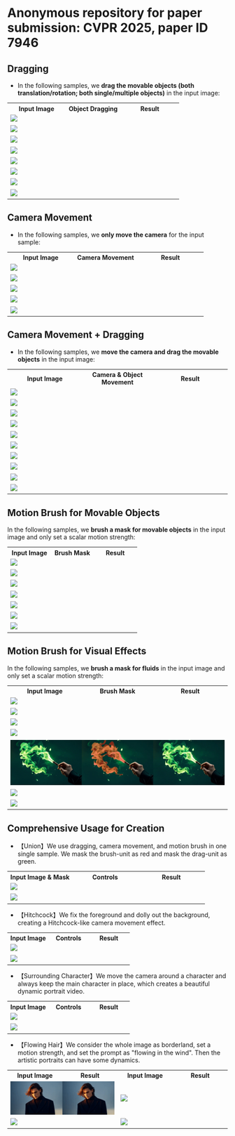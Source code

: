 # Anonymous repository for paper submission: CVPR 2025, paper ID 7946


## Dragging

- In the following samples, we **drag the movable objects (both translation/rotation; both single/multiple objects)** in the input image:


<table>
  <tr>
    <th width=34% style="text-align:center">Input Image</th>
    <th width=32% style="text-align:center">Object Dragging</th>
    <th width=34% style="text-align:center">Result</th>
  </tr>
  <tr>
    <td colspan="3"><img src="gif/ast_drag.gif"></td>
  </tr>
  <tr>
    <td colspan="3"><img src="gif/man.gif"></td>
  </tr>
  <tr>
    <td colspan="3"><img src="gif/rolling_balls_1.gif"></td>
  </tr>
  <tr>
    <td colspan="3"><img src="gif/ship_drag.gif"></td>
  </tr>
  <tr>
    <td colspan="3"><img src="gif/two_ducks.gif"></td>
  </tr>
  <tr>
    <td colspan="3"><img src="gif/dragon_drag.gif"></td>
  </tr>
  <tr>
    <td colspan="3"><img src="gif/two_pigs.gif"></td>
  </tr>
  <tr>
    <td colspan="3"><img src="gif/ufo_drag.gif"></td>
  </tr>
</table>


## Camera Movement

- In the following samples, we **only move the camera** for the input sample:


<table>
  <tr>
    <th width=34% style="text-align:center">Input Image</th>
    <th width=32% style="text-align:center">Camera Movement</th>
    <th width=34% style="text-align:center">Result</th>
  </tr>
  <tr>
    <td colspan="3"><img src="gif/camera_0.gif"></td>
  </tr>
  <tr>
    <td colspan="3"><img src="gif/camera_1.gif"></td>
  </tr>
  <tr>
    <td colspan="3"><img src="gif/camera_2.gif"></td>
  </tr>
  <tr>
    <td colspan="3"><img src="gif/camera_3.gif"></td>
  </tr>
  <tr>
    <td colspan="3"><img src="gif/camera_4.gif"></td>
  </tr>
</table>


## Camera Movement + Dragging

- In the following samples, we **move the camera and drag the movable objects** in the input image:


<table>
  <tr>
    <th width=34% style="text-align:center">Input Image</th>
    <th width=32% style="text-align:center">Camera & Object Movement</th>
    <th width=34% style="text-align:center">Result</th>
  </tr>
  <tr>
    <td colspan="3" ><img src="gif/duck_run.gif"></td>
  </tr>
  <tr>
    <td colspan="3"><img src="gif/jellyfish.gif"></td>
  </tr>
  <tr>
    <td colspan="3"><img src="gif/moon_walk.gif"></td>
  </tr>
  <tr>
    <td colspan="3"><img src="gif/polarbear2.gif"></td>
  </tr>
  <tr>
    <td colspan="3"><img src="gif/chaiquan_drag.gif"></td>
  </tr>
  <tr>
    <td colspan="3"><img src="gif/swan.gif"></td>
  </tr>
  <tr>
    <td colspan="3"><img src="gif/wolf.gif"></td>
  </tr>
  <tr>
    <td colspan="3"><img src="gif/ball.gif"></td>
  </tr>
  <tr>
    <td colspan="3"><img src="gif/boat.gif"></td>
  </tr>
  <tr>
    <td colspan="3"><img src="gif/cat.gif"></td>
  </tr>
</table>

## Motion Brush for Movable Objects

In the following samples, we **brush a  mask for movable objects** in the input image and only set a scalar motion strength:

<table>
  <tr>
    <th width=34% style="text-align:center">Input Image</th>
    <th width=32% style="text-align:center">Brush Mask</th>
    <th width=34% style="text-align:center">Result</th>
  </tr>
  <tr>
    <td colspan="3" ><img src="gif/make_cake.gif"></td>
  </tr>
  <tr>
    <td colspan="3"><img src="gif/dog_wash.gif"></td>
  </tr>
  <tr>
    <td colspan="3"><img src="gif/duck_stand.gif"></td>
  </tr>
  <tr>
    <td colspan="3"><img src="gif/play_guitar.gif"></td>
  </tr>
  <tr>
    <td colspan="3"><img src="gif/llama.gif"></td>
  </tr>
  <tr>
    <td colspan="3"><img src="gif/dive.gif"></td>
  </tr>
  <tr>
    <td colspan="3"><img src="gif/dog_run.gif"></td>
  </tr>
</table>


## Motion Brush for Visual Effects

In the following samples, we **brush a  mask for fluids** in the input image and only set a scalar motion strength:

<table>
  <tr>
    <th width=34% style="text-align:center">Input Image</th>
    <th width=32% style="text-align:center">Brush Mask</th>
    <th width=34% style="text-align:center">Result</th>
  </tr>
  <tr>
    <td colspan="3"><img src="gif/chimney.gif"></td>
  </tr>
  <tr>
    <td colspan="3"><img src="gif/explode.gif"></td>
  </tr>
  <tr>
    <td colspan="3"><img src="gif/skeleton.gif"></td>
  </tr>
  <tr>
    <td colspan="3"><img src="gif/steamship.gif"></td>
  </tr>
  <tr>
    <td colspan="3"><img src="gif/wand.gif"></td>
  </tr>
  <tr>
    <td colspan="3"><img src="gif/candle.gif"></td>
  </tr>
  <tr>
    <td colspan="3" ><img src="gif/bonfire.gif"></td>
  </tr>
</table>


## Comprehensive Usage for Creation


- 【Union】We use dragging, camera movement, and motion brush in one single sample. We mask the brush-unit as red and mask the drag-unit as green.

 
<table>
  <tr>
    <th width=33% style="text-align:center">Input Image & Mask</th>
    <th width=33% style="text-align:center">Controls</th>
    <th width=34% style="text-align:center">Result</th>
  </tr>
  <tr>
    <td colspan="3"><img src="gif/union_cat.gif"></td>
  </tr>
  <tr>
    <td colspan="3"><img src="gif/union_human.gif"></td>
  </tr>
</table>

- 【Hitchcock】We fix the foreground and dolly out the background, creating a Hitchcock-like camera movement effect.

<table>
  <tr>
    <th width=34% style="text-align:center">Input Image</th>
    <th width=32% style="text-align:center">Controls</th>
    <th width=34% style="text-align:center">Result</th>
  </tr>
  <tr>
    <td colspan="3"><img src="gif/dolly_zoom_0.gif"></td>
  </tr>
  <tr>
    <td colspan="3"><img src="gif/dolly_zoom_1.gif"></td>
  </tr>
</table>

- 【Surrounding Character】We move the camera around a character and always keep the main character in place, which creates a beautiful dynamic portrait video.

<table>
  <tr>
    <th width=34% style="text-align:center">Input Image</th>
    <th width=32% style="text-align:center">Controls</th>
    <th width=34% style="text-align:center">Result</th>
  </tr>
  <tr>
    <td colspan="3"><img src="gif/surrounding_0.gif"></td>
  </tr>
  <tr>
    <td colspan="3"><img src="gif/surrounding_1.gif"></td>
  </tr>
</table>


- 【Flowing Hair】We consider the whole image as borderland, set a motion strength, and set the prompt as "flowing in the wind". Then the artistic portraits can have some dynamics.

<table>
  <tr>
    <th width=25% style="text-align:center">Input Image</th>
    <th width=25% style="text-align:center">Result</th>
    <th width=25% style="text-align:center">Input Image</th>
    <th width=25% style="text-align:center">Result</th>
  </tr>
  <tr>
    <td colspan="2"><img src="gif/hair_0.gif"></td>
    <td colspan="2"><img src="gif/hair_1.gif"></td>
  </tr>
  <tr>
    <td colspan="2"><img src="gif/hair_2.gif"></td>
    <td colspan="2"><img src="gif/hair_3.gif"></td>
  </tr>
</table>

